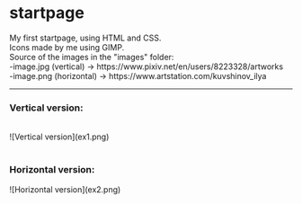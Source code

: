 <h1>startpage</h1>
My first startpage, using HTML and CSS.<br>
Icons made by me using GIMP.<br>
Source of the images in the "images" folder:<br>
  -image.jpg (vertical) -> https://www.pixiv.net/en/users/8223328/artworks<br>
  -image.png (horizontal) -> https://www.artstation.com/kuvshinov_ilya<br>
 <hr>
 <h3>Vertical version:</h3><br>
![Vertical version](ex1.png)
<br></br>
<h3>Horizontal version:</h3>
![Horizontal version](ex2.png)
